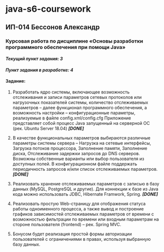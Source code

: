 # java-s6-coursework

## ИП-014 Бессонов Александр

### Курсовая работа по дисциплине «Основы разработки программного обеспечения при помощи Java»

  #### *Текущий пункт задания: **3*** 
  #### *Пункт задания в разработке: **4*** 

  #### Задание:
1. Разработать ядро системы, включающее возможность отслеживания и
записи параметров сетевых протоколов или нагрузочных показателей
системы, количество отслеживаемых параметров – далее функционал
программного обеспечения, а возможность настройки – конфигурационные
параметры, реализуемые в файле config.xml/config.cfg
Приложение представляет собой процесс Java запущенный на серверной ОС
(рек. Ubuntu Server 18.04) ***[DONE]***

2. В качестве функциональных параметров выбираются различные
параметры системы сервера – Нагрузка на сетевые интерфейсы, Загрузка
потоков процессора, Заполнение памяти, Заполнение диска,
Отслеживание задержки запросов до DNS серверов. Возможны
собственные варианты или выбор пользователя из доступных полей.
В конфигурационном файле поддержать периодичность запросов и/или
список отслеживаемых параметров. ***[DONE]***

3. Реализовать хранение отслеживаемых параметров с записью в базу
данных (MySQL, PostgreSQL и другие). Для коннекции к базе из Java кода
можно использовать JDBC, Hibernate Framwork, Spring. ***[DONE]***

4. Реализовать простую Web-страницу для отображения статуса работы
одноименного процесса, а также вывод и построение графиков зависимостей
отслеживаемых параметров от времени с возможностью фильтрации по
времени или входным параметрам на стороне пользователя (frontend) – рек.
Spring MVC.

5. Бонусом будет реализация простой формы авторизации пользователей
с ограничениями в правах, используя выбранную базу данных.


